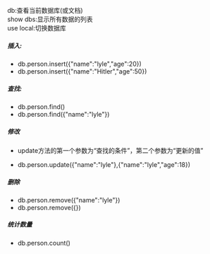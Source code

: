 db:查看当前数据库(或文档)  
show dbs:显示所有数据的列表  
use local:切换数据库
##### 插入:
 * db.person.insert({"name":"lyle","age":20})
 * db.person.insert({"name":"Hitler","age":50})
##### 查找:
 * db.person.find()
 * db.person.find({"name":"lyle"})
##### 修改
 - update方法的第一个参数为“查找的条件”，第二个参数为“更新的值”
 * db.person.update({"name":"lyle"},{"name":"lyle","age":18})
##### 删除
 + db.person.remove({"name":"lyle"})
 + db.person.remove({})
##### 统计数量
 * db.person.count()
